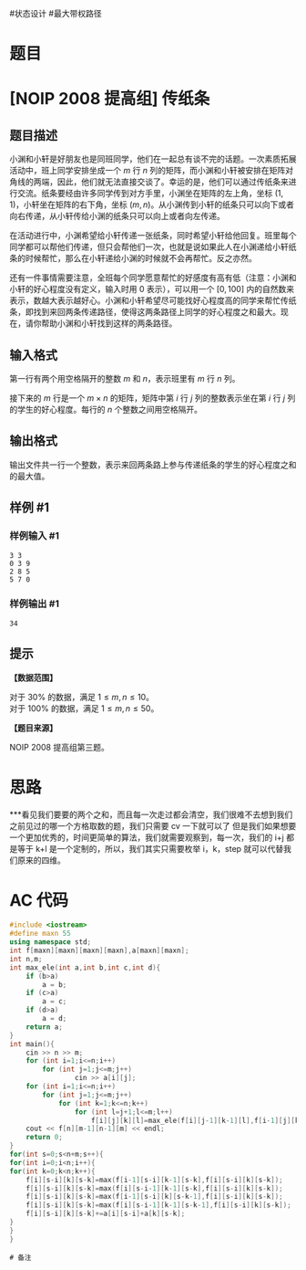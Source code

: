 #状态设计 #最大带权路径
# 题目
 # [NOIP 2008 提高组] 传纸条

## 题目描述

小渊和小轩是好朋友也是同班同学，他们在一起总有谈不完的话题。一次素质拓展活动中，班上同学安排坐成一个 $m$ 行 $n$ 列的矩阵，而小渊和小轩被安排在矩阵对角线的两端，因此，他们就无法直接交谈了。幸运的是，他们可以通过传纸条来进行交流。纸条要经由许多同学传到对方手里，小渊坐在矩阵的左上角，坐标 $(1,1)$，小轩坐在矩阵的右下角，坐标 $(m,n)$。从小渊传到小轩的纸条只可以向下或者向右传递，从小轩传给小渊的纸条只可以向上或者向左传递。

在活动进行中，小渊希望给小轩传递一张纸条，同时希望小轩给他回复。班里每个同学都可以帮他们传递，但只会帮他们一次，也就是说如果此人在小渊递给小轩纸条的时候帮忙，那么在小轩递给小渊的时候就不会再帮忙。反之亦然。

还有一件事情需要注意，全班每个同学愿意帮忙的好感度有高有低（注意：小渊和小轩的好心程度没有定义，输入时用 $0$ 表示），可以用一个 $[0,100]$ 内的自然数来表示，数越大表示越好心。小渊和小轩希望尽可能找好心程度高的同学来帮忙传纸条，即找到来回两条传递路径，使得这两条路径上同学的好心程度之和最大。现在，请你帮助小渊和小轩找到这样的两条路径。

## 输入格式

第一行有两个用空格隔开的整数 $m$ 和 $n$，表示班里有 $m$ 行 $n$ 列。

接下来的 $m$ 行是一个 $m \times n$ 的矩阵，矩阵中第 $i$ 行 $j$ 列的整数表示坐在第 $i$ 行 $j$ 列的学生的好心程度。每行的 $n$ 个整数之间用空格隔开。

## 输出格式

输出文件共一行一个整数，表示来回两条路上参与传递纸条的学生的好心程度之和的最大值。

## 样例 #1

### 样例输入 #1

```
3 3
0 3 9
2 8 5
5 7 0
```

### 样例输出 #1

```
34
```

## 提示

**【数据范围】**

对于 $30\%$ 的数据，满足 $1 \le m,n \le 10$。  
对于 $100\%$ 的数据，满足 $1 \le m,n \le 50$。

**【题目来源】**

NOIP 2008 提高组第三题。

# 思路
***看见我们要要的两个之和，而且每一次走过都会清空，我们很难不去想到我们之前见过的哪一个方格取数的题，我们只需要 cv 一下就可以了
但是我们如果想要一个更加优秀的，时间更简单的算法，我们就需要观察到，每一次，我们的 i+j 都是等于 k+l 是一个定制的，所以，我们其实只需要枚举 i，k，step 就可以代替我们原来的四维。

# AC 代码
```cpp
#include <iostream>
#define maxn 55
using namespace std;
int f[maxn][maxn][maxn][maxn],a[maxn][maxn];
int n,m;
int max_ele(int a,int b,int c,int d){
    if (b>a)
        a = b;
    if (c>a)
        a = c;
    if (d>a)
        a = d;
    return a;
}
int main(){
    cin >> n >> m;
    for (int i=1;i<=n;i++)
        for (int j=1;j<=m;j++) 
                cin >> a[i][j];
    for (int i=1;i<=n;i++)
        for (int j=1;j<=m;j++)
            for (int k=1;k<=n;k++)
                for (int l=j+1;l<=m;l++) 
                    f[i][j][k][l]=max_ele(f[i][j-1][k-1][l],f[i-1][j][k][l-1],f[i][j-1][k][l-1],f[i-1][j][k-1][l])+a[i][j]+a[k][l];
    cout << f[n][m-1][n-1][m] << endl;
    return 0;
}
for(int s=0;s<n+m;s++){
for(int i=0;i<n;i++){
for(int k=0;k<n;k++){
	f[i][s-i][k][s-k]=max(f[i-1][s-i][k-1][s-k],f[i][s-i][k][s-k]);
	f[i][s-i][k][s-k]=max(f[i][s-i-1][k-1][s-k],f[i][s-i][k][s-k]);
	f[i][s-i][k][s-k]=max(f[i-1][s-i][k][s-k-1],f[i][s-i][k][s-k]);
	f[i][s-i][k][s-k]=max(f[i][s-i-1][k-1][s-k-1],f[i][s-i][k][s-k]);
	f[i][s-i][k][s-k]+=a[i][s-i]+a[k][s-k];
}
}
}
```
```
# 备注
